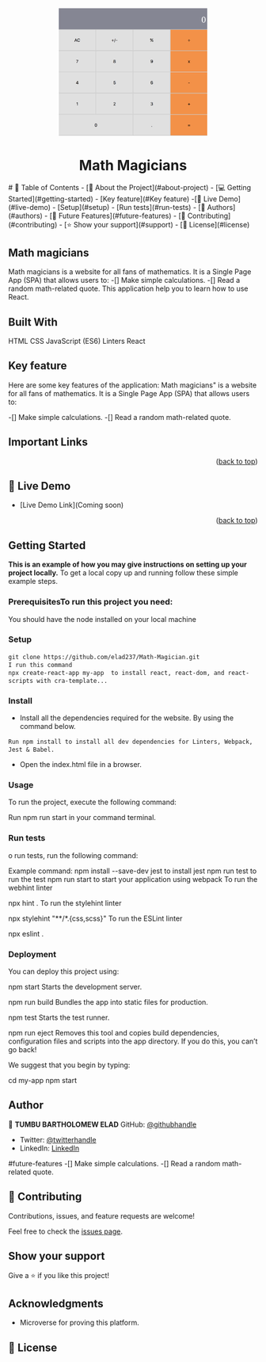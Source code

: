 <a name="readme-top"></a>

<div align="center">

  <img src="calculator.png" alt="logo" width="300"  height="auto" />
  <br/>

  <h1><b>Math Magicians</b></h1>

</div>
# 📗 Table of Contents
- [📖 About the Project](#about-project)
- [💻 Getting Started](#getting-started)
- [Key feature](#Key feature)
 -[🚀 Live Demo](#live-demo)
- [Setup](#setup)
- [Run tests](#run-tests)
- [👥 Authors](#authors)
- [🔭 Future Features](#future-features)
- [🤝 Contributing](#contributing)
- [⭐️ Show your support](#support)
- [📝 License](#license)

## Math magicians
Math magicians is a website for all fans of mathematics. It is a Single Page App (SPA) that allows users to:
-[] Make simple calculations.
-[] Read a random math-related quote.
This application help you to learn how to use React.

## Built With
HTML
CSS
JavaScript (ES6)
Linters
React

## Key feature
Here are some key features of the application:
Math magicians" is a website for all fans of mathematics. It is a Single Page App (SPA) that allows users to:

-[] Make simple calculations.
-[] Read a random math-related quote.

## Important Links
<p align="right">(<a href="#readme-top">back to top</a>)</p>

## 🚀 Live Demo <a name="live-demo"></a>

- [Live Demo Link](Coming soon)


<p align="right">(<a href="#readme-top">back to top</a>)</p>

## Getting Started

**This is an example of how you may give instructions on setting up your project locally.**
To get a local copy up and running follow these simple example steps.

### PrerequisitesTo run this project you need:

You should have the node installed on your local machine

### Setup

```
git clone https://github.com/elad237/Math-Magician.git
I run this command
npx create-react-app my-app  to install react, react-dom, and react-scripts with cra-template...
```

### Install

- Install all the dependencies required for the website. By using the command below.
```
Run npm install to install all dev dependencies for Linters, Webpack, Jest & Babel.
```
  
- Open the index.html file in a browser.

### Usage

To run the project, execute the following command:

Run npm run start in your command terminal.

### Run tests

o run tests, run the following command:

Example command:
npm install --save-dev jest to install jest
npm run test to run the test
npm run start to start your application using webpack
To run the webhint linter

  npx hint .
To run the stylehint linter

  npx stylehint "**/*.{css,scss}"
To run the ESLint linter

  npx eslint .
### Deployment
You can deploy this project using:

npm start
    Starts the development server.

  npm run build
    Bundles the app into static files for production.

  npm test
    Starts the test runner.

  npm run eject
    Removes this tool and copies build dependencies, configuration files
    and scripts into the app directory. If you do this, you can’t go back!

We suggest that you begin by typing:

  cd my-app
  npm start
## Author 

👤 **TUMBU BARTHOLOMEW ELAD**
GitHub: [@githubhandle](https://github.com/elad237)
- Twitter: [@twitterhandle](https://twitter.com/Elad59380989)
- LinkedIn: [LinkedIn](https://www.linkedin.com/in/tumbu-elad-896ab2183/)

#future-features
-[] Make simple calculations.
-[] Read a random math-related quote.

## 🤝 Contributing

Contributions, issues, and feature requests are welcome!

Feel free to check the [issues page](https://github.com/elad237/Math-Magician/issues).

## Show your support

Give a ⭐️ if you like this project!

## Acknowledgments

- Microverse for proving this platform.

## 📝 License
